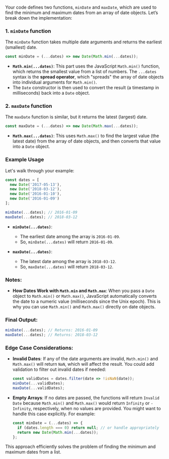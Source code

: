 Your code defines two functions, `minDate` and `maxDate`, which are used to find the minimum and maximum dates from an array of date objects. Let’s break down the implementation:

### 1. **`minDate` function**

The `minDate` function takes multiple date arguments and returns the earliest (smallest) date.

```javascript
const minDate = (...dates) => new Date(Math.min(...dates));
```

- **`Math.min(...dates)`**: This part uses the JavaScript `Math.min()` function, which returns the smallest value from a list of numbers. The `...dates` syntax is the **spread operator**, which "spreads" the array of date objects into individual arguments for `Math.min()`.
- The `Date` constructor is then used to convert the result (a timestamp in milliseconds) back into a `Date` object.

### 2. **`maxDate` function**

The `maxDate` function is similar, but it returns the latest (largest) date.

```javascript
const maxDate = (...dates) => new Date(Math.max(...dates));
```

- **`Math.max(...dates)`**: This uses `Math.max()` to find the largest value (the latest date) from the array of date objects, and then converts that value into a `Date` object.

### Example Usage

Let's walk through your example:

```javascript
const dates = [
  new Date('2017-05-13'),
  new Date('2018-03-12'),
  new Date('2016-01-10'),
  new Date('2016-01-09')
];

minDate(...dates); // 2016-01-09
maxDate(...dates); // 2018-03-12
```

- **`minDate(...dates)`**:
  - The earliest date among the array is `2016-01-09`.
  - So, `minDate(...dates)` will return `2016-01-09`.

- **`maxDate(...dates)`**:
  - The latest date among the array is `2018-03-12`.
  - So, `maxDate(...dates)` will return `2018-03-12`.

### Notes:

- **How Dates Work with `Math.min` and `Math.max`**:
  When you pass a `Date` object to `Math.min()` or `Math.max()`, JavaScript automatically converts the date to a numeric value (milliseconds since the Unix epoch). This is why you can use `Math.min()` and `Math.max()` directly on date objects.

### Final Output:

```javascript
minDate(...dates); // Returns: 2016-01-09
maxDate(...dates); // Returns: 2018-03-12
```

### Edge Case Considerations:

- **Invalid Dates**: If any of the date arguments are invalid, `Math.min()` and `Math.max()` will return `NaN`, which will affect the result. You could add validation to filter out invalid dates if needed:
  
  ```javascript
  const validDates = dates.filter(date => !isNaN(date));
  minDate(...validDates);
  maxDate(...validDates);
  ```

- **Empty Arrays**: If no dates are passed, the functions will return `Invalid Date` because `Math.min()` and `Math.max()` would return `Infinity` or `-Infinity`, respectively, when no values are provided. You might want to handle this case explicitly. For example:

  ```javascript
  const minDate = (...dates) => {
    if (dates.length === 0) return null; // or handle appropriately
    return new Date(Math.min(...dates));
  };
  ```

This approach efficiently solves the problem of finding the minimum and maximum dates from a list.
